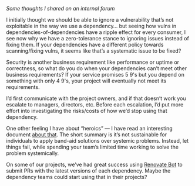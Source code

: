 *Some thoughts I shared on an internal forum*

I initially thought we should be able to ignore a vulnerability that’s not exploitable in the way we use a dependency… but seeing how vulns in dependencies-of-dependencies have a ripple effect for every consumer, I see now why we have a zero-tolerance stance to ignoring issues instead of fixing them. If your dependencies have a different policy towards scanning/fixing vulns, it seems like that’s a systematic issue to be fixed?

Security is another business requirement like performance or uptime or correctness, so what do you do when your dependencies can’t meet other business requirements? If your service promises 5 9's but you depend on something with only 4 9's, your project will eventually not meet its requirements.

I’d first communicate with the project owners, and if that doesn’t work you escalate to managers, directors, etc. Before each escalation, I’d put more effort into investigating the risks/costs of how we’d stop using that dependency.

One other feeling I have about “heroics” — I have read an interesting document [about that](https://rpadovani.com/no-heroes). The short summary is it’s not sustainable for individuals to apply band-aid solutions over systemic problems. Instead, let things fail, while spending your team’s limited time working to solve the problem systemically.

On some of our projects, we’ve had great success using [Renovate Bot](https://www.mend.io/renovate/) to submit PRs with the latest versions of each dependency. Maybe the dependency teams could start using that in their projects?
